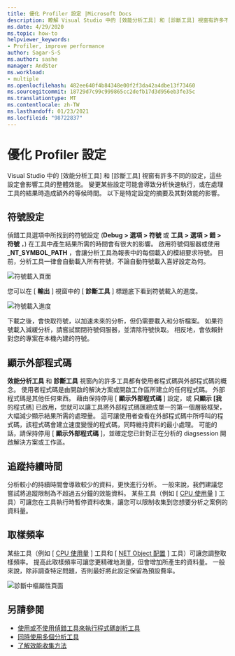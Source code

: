 ```yaml
---
title: 優化 Profiler 設定 |Microsoft Docs
description: 瞭解 Visual Studio 中的 [效能分析工具] 和 [診斷工具] 視窗有許多不同的設定，這些設定會影響工具的整體效能。
ms.date: 4/29/2020
ms.topic: how-to
helpviewer_keywords:
- Profiler, improve performance
author: Sagar-S-S
ms.author: sashe
manager: AndSter
ms.workload:
- multiple
ms.openlocfilehash: 482ee640f4b84348e00f2f3da42a4dbe13f73460
ms.sourcegitcommit: 18729d7c99c999865cc2defb17d3d956eb3fe35c
ms.translationtype: MT
ms.contentlocale: zh-TW
ms.lasthandoff: 01/23/2021
ms.locfileid: "98722837"
---
```

# <a name="optimizing-profiler-settings"></a>優化 Profiler 設定

Visual Studio 中的 [效能分析工具] 和 [診斷工具] 視窗有許多不同的設定，這些設定會影響工具的整體效能。 變更某些設定可能會導致分析快速執行，或在處理工具的結果時造成額外的等候時間。 以下是特定設定的摘要及其對效能的影響。

## <a name="symbol-settings"></a>符號設定

偵錯工具選項中所找到的符號設定 (**Debug > 選項 > 符號** 或 **工具 > 選項 > 錯 > 符號** ，) 在工具中產生結果所需的時間會有很大的影響。 啟用符號伺服器或使用 **_NT_SYMBOL_PATH** ，會讓分析工具為報表中的每個載入的模組要求符號。 目前，分析工具一律會自動載入所有符號，不論自動符號載入喜好設定為何。

![符號載入頁面](../profiling/media/symbolloading.png "符號載入")

您可以在 [ **輸出** ] 視窗中的 [ **診斷工具** ] 標題底下看到符號載入的進度。

![符號載入進度](../profiling/media/symbolloadingprogress.png "符號載入進度")

下載之後，會快取符號，以加速未來的分析，但仍需要載入和分析檔案。 如果符號載入減緩分析，請嘗試關閉符號伺服器，並清除符號快取。 相反地，會依賴針對您的專案在本機內建的符號。

## <a name="show-external-code"></a>顯示外部程式碼

**效能分析工具** 和 **診斷工具** 視窗內的許多工具都有使用者程式碼與外部程式碼的概念。 使用者程式碼是由開啟的解決方案或開啟工作區所建立的任何程式碼。 外部程式碼是其他任何東西。 藉由保持停用 [ **顯示外部程式碼** ] 設定，或 **只顯示 [我** 的程式碼] 已啟用，您就可以讓工具將外部程式碼匯總成單一的第一個層級框架，大幅減少顯示結果所需的處理量。 這可讓使用者查看在外部程式碼中所呼叫的程式碼，該程式碼會建立速度變慢的程式碼，同時維持資料的最小處理。 可能的話，請保持停用 [ **顯示外部程式碼** ]，並確定您已針對正在分析的 diagsession 開啟解決方案或工作區。

## <a name="trace-duration"></a>追蹤持續時間

分析較小的持續時間會導致較少的資料，更快進行分析。 一般來說，我們建議您嘗試將追蹤限制為不超過五分鐘的效能資料。 某些工具（例如 [ [CPU 使用量](../profiling/cpu-usage.md) ] 工具）可讓您在工具執行時暫停資料收集，讓您可以限制收集到您想要分析之案例的資料量。

## <a name="sampling-frequency"></a>取樣頻率

某些工具（例如 [ [CPU 使用量](../profiling/cpu-usage.md) ] 工具和 [ [NET Object 配置](../profiling/dotnet-alloc-tool.md) ] 工具）可讓您調整取樣頻率。 提高此取樣頻率可讓您更精確地測量，但會增加所產生的資料量。 一般來說，除非調查特定問題，否則最好將此設定保留為預設費率。

![診斷中樞屬性頁面](../profiling/media/diaghubpropertiespage.png "診斷中樞屬性頁面")

## <a name="see-also"></a>另請參閱

- [使用或不使用偵錯工具來執行程式碼剖析工具](../profiling/running-profiling-tools-with-or-without-the-debugger.md)
- [同時使用多個分析工具](../profiling/use-multiple-profiler-tools-simultaneously.md)
- [了解效能收集方法](../profiling/understanding-performance-collection-methods-perf-profiler.md)
